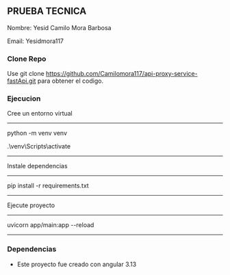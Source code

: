 ## PRUEBA TECNICA

Nombre: Yesid Camilo Mora Barbosa 

Email: Yesidmora117

### Clone Repo

Use git clone https://github.com/Camilomora117/api-proxy-service-fastApi.git para obtener el codigo.

### Ejecucion

Cree un entorno virtual
***
python -m venv venv

.\venv\Scripts\activate
***

Instale dependencias
***
pip install -r requirements.txt
***

Ejecute proyecto
***
uvicorn app/main:app --reload
***

### Dependencias

- Este proyecto fue creado con angular 3.13